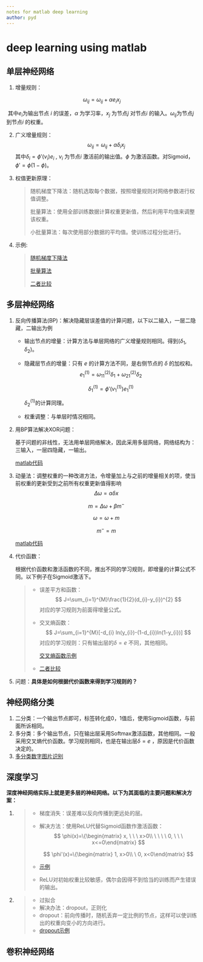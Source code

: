 ```yaml
---
notes for matlab deep learning
author: pyd
---
```


# deep learning using matlab

## 单层神经网络

1. 增量规则：

$$
\omega_{ij}=\omega_{ij}+\alpha e_{i} x_{j}
$$

​    其中$e_{i}​$ 为输出节点 $i​$ 的误差，$\alpha​$ 为学习率，$x_{j}​$ 为节点$j​$ 对节点$i​$ 的输入。$\omega_{ij}​$ 为节点$j​$ 到节点$i​$ 的权重。

2. 广义增量规则：
   $$
   \omega_{ij}=\omega_{ij}+\alpha \delta_{i} x_{j}
   $$
   其中$\delta_{i} = \phi' ( \nu_{i} ) e_{i}$ ,    $\nu_{i}$ 为节点$i$ 激活前的输出值。$\phi$ 为激活函数。对Sigmoid，$\phi'=\phi(1-\phi)$。

3. 权值更新原理：

   > 随机梯度下降法：随机选取每个数据，按照增量规则对网络参数进行权值调整。
   >
   > 批量算法：使用全部训练数据计算权重更新值，然后利用平均值来调整该权重。
   >
   > 小批量算法：每次使用部分数据的平均值。使训练过程分批进行。

4. 示例:

   > [随机梯度下降法](./mySGD.m "matlab文件")
   >
   > [批量算法](./myBatch.m  "matlab文件")
   >
   > [二者比较](./SGD_BATCH.m "matlab文件")

## 多层神经网络

1. 反向传播算法(BP)：解决隐藏层误差值的计算问题，以下以二输入，一层二隐藏，二输出为例

   * 输出节点的增量：计算方法与单层网络的广义增量规则相同。得到($\delta_{1},\delta_{2}$)。

   * 隐藏层节点的增量：只有 $e$ 的计算方法不同，是右侧节点的 $\delta$ 的加权和。
     $$
     e_{1}^{(1)}=\omega_{11}^{(2)} \delta_{1}+\omega_{21}^{(2)} \delta_{2}
     $$

     $$
     \delta_{1}^{(1)}=\phi'(v_{1}^{(1)}) e_{1}^{(1)}
     $$

     $\delta_{2}^{(1)}​$ 的计算同理。

   * 权重调整：与单层时情况相同。

2. 用BP算法解决XOR问题：

   基于问题的非线性，无法用单层网络解决，因此采用多层网络，网络结构为：三输入，一层四隐藏，一输出。

   [matlab代码](.\solveXOR.m "反向传播")

3. 动量法：调整权重的一种改进方法，令增量加上与之前的增量相关的项，使当前权重的更新受到之前所有权重更新值得影响
   $$
   \Delta \omega=\alpha \delta x
   $$

   $$
   m=\Delta \omega+\beta m^{-}
   $$

   $$
   \omega=\omega+m
   $$

   $$
   m^{-}=m
   $$

   [matlab代码](./solveXORMmt.m "动量法")

4. 代价函数：

   根据代价函数和激活函数的不同，推出不同的学习规则，即增量的计算公式不同。以下例子在Sigmoid激活下。

   > * 误差平方和函数：
   >   $$
   >   J=\sum_{i=1}^{M}\frac{1}{2}(d_{i}-y_{i})^{2}
   >   $$
   >   对应的学习规则为前面得增量公式。
   >
   > * 交叉熵函数：
   >   $$
   >   J=\sum_{i=1}^{M}[-d_{i} ln(y_{i})-(1-d_{i})ln(1-y_{i})]
   >   $$
   >   对应的学习规则：只有输出层的$\delta=e$ 不同，其他相同。
   >
   >   [交叉熵函数示例](./ce_examp.m "交叉熵函数")
   >
   > * [二者比较](./ce_sse.m "误差平方和和交叉熵的比较")

5. 问题：**具体是如何根据代价函数来得到学习规则的？**

## 神经网络分类

1. 二分类：一个输出节点即可，标签转化成0，1值后，使用Sigmoid函数，与前面所诉相同。
2. 多分类：多个输出节点，只在输出层采用Softmax激活函数，其他相同。一般采用交叉熵代价函数。学习规则相同，也是在输出层$\delta=e$ ，原因是代价函数决定的。
3. [多分类数字图片识别](./Multiclass_number_indetify.m)

## 深度学习

**深度神经网络实际上就是更多层的神经网络。以下为其面临的主要问题和解决方案：**

1. > * 梯度消失：误差难以反向传播到更远处的层。
   >
   > * 解决方法：使用ReLU代替Sigmoid函数作激活函数：
   >   $$
   >   \phi(x)=\{\begin{matrix} x, \ \ \ x>0\\ \ \ \ \ 0, \ \ \ x<=0\end{matrix}
   >   $$
   >
   >   $$
   >   \phi'(x)=\{\begin{matrix} 1, x>0\\ \ 0, x<0\end{matrix}
   >   $$
   >
   > * [示例](./ReLUDeepnet.m "ReLUDeepnet")
   >
   > * ReLU对初始权重比较敏感，偶尔会因得不到恰当的训练而产生错误的输出。

2. > * 过拟合
   > * 解决办法：dropout，正则化
   > * dropout：前向传播时，随机丢弃一定比例的节点，这样可以使训练出的权重向变小的方向进行。
   > * [dropout示例](./deepnetdropout.m)

## 卷积神经网络